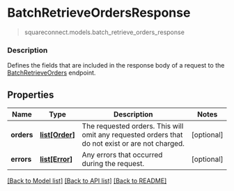 # BatchRetrieveOrdersResponse
> squareconnect.models.batch_retrieve_orders_response

### Description

Defines the fields that are included in the response body of a request to the [BatchRetrieveOrders](#endpoint-batchretrieveorders) endpoint.

## Properties
Name | Type | Description | Notes
------------ | ------------- | ------------- | -------------
**orders** | [**list[Order]**](Order.md) | The requested orders. This will omit any requested orders that do not exist or are not charged. | [optional] 
**errors** | [**list[Error]**](Error.md) | Any errors that occurred during the request. | [optional] 

[[Back to Model list]](../README.md#documentation-for-models) [[Back to API list]](../README.md#documentation-for-api-endpoints) [[Back to README]](../README.md)


